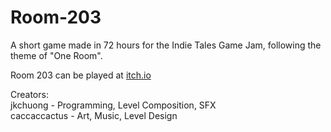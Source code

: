 # Room-203
A short game made in 72 hours for the Indie Tales Game Jam, following the theme of "One Room".

Room 203 can be played at [itch.io](https://catus-productixn.itch.io/room-203)

Creators:  
jkchuong - Programming, Level Composition, SFX  
caccaccactus - Art, Music, Level Design
